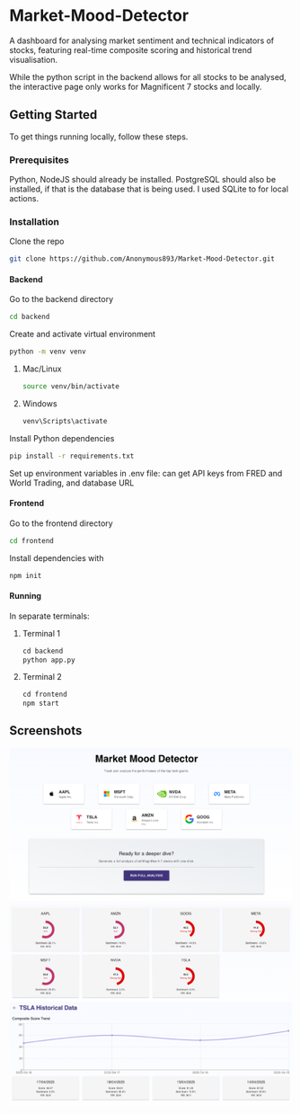 # Market-Mood-Detector

A dashboard for analysing market sentiment and technical indicators of stocks, featuring real-time composite scoring and historical trend visualisation.

While the python script in the backend allows for all stocks to be analysed, the interactive page only works for Magnificent 7 stocks and locally.


<!-- GETTING STARTED -->
## Getting Started
To get things running locally, follow these steps.

### Prerequisites
Python, NodeJS should already be installed. PostgreSQL should also be installed, if that is the database that is being used. I used SQLite to for local actions.

### Installation

Clone the repo
   ```sh
   git clone https://github.com/Anonymous893/Market-Mood-Detector.git
   ```
#### Backend
Go to the backend directory
   ```sh
   cd backend
   ```
Create and activate virtual environment
   ```sh
   python -m venv venv
   ```

1. Mac/Linux
   ```sh
   source venv/bin/activate
   ```
2. Windows
   ```sh
   venv\Scripts\activate
   ```

Install Python dependencies
   ```sh
   pip install -r requirements.txt
   ```

Set up environment variables in .env file: can get API keys from FRED and World Trading, and database URL

#### Frontend
Go to the frontend directory
   ```sh
   cd frontend
   ```

Install dependencies with
   ```sh
   npm init
   ```

#### Running
In separate terminals:
1. Terminal 1
    ```
    cd backend
    python app.py
    ```
2. Terminal 2
    ```
    cd frontend
    npm start
    ```

<!-- USAGE EXAMPLES -->
## Screenshots
![Start Page][home-screenshot]
![Analysis Page][analyse-screenshot]
![Specific Stock Page][specific-screenshot]

<!-- MARKDOWN LINKS & IMAGES -->
[home-screenshot]: screenshots/home.png
[analyse-screenshot]: screenshots/analyse.png
[specific-screenshot]: screenshots/specific.png